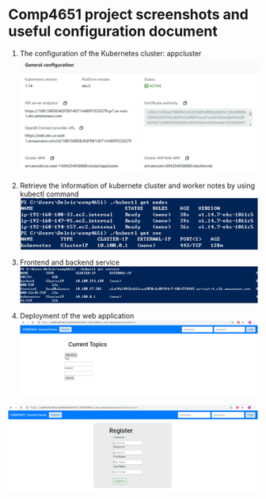# Comp4651 project screenshots and useful configuration document
1. The configuration of the Kubernetes cluster: appcluster
![appcluster](https://raw.githubusercontent.com/ksivled/comp4651_project/master/cluster_con.PNG)

2. Retrieve the information of kubernete cluster and worker notes by using kubectl command
![clusterandnodes](https://raw.githubusercontent.com/ksivled/comp4651_project/master/clustandnodes.PNG)

3. Frontend and backend service
![service](https://raw.githubusercontent.com/ksivled/comp4651_project/master/service.PNG)

4. Deployment of the web application
![demo](https://raw.githubusercontent.com/ksivled/comp4651_project/master/deploy.PNG)

![demo2](https://raw.githubusercontent.com/ksivled/comp4651_project/master/deploy_2.PNG)
